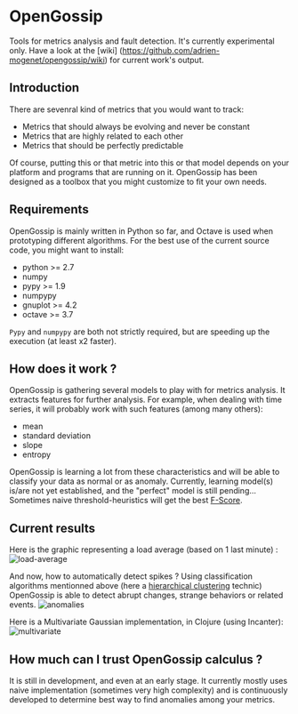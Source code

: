 OpenGossip
==========

Tools for metrics analysis and fault detection. It's currently experimental only. Have a look at the [wiki]
(https://github.com/adrien-mogenet/opengossip/wiki) for current work's output.


## Introduction
There are sevenral kind of metrics that you would want to track:
  * Metrics that should always be evolving and never be constant
  * Metrics that are highly related to each other
  * Metrics that should be perfectly predictable

Of course, putting this or that metric into this or that model depends on your platform and 
programs that are running on it. OpenGossip has been designed as a toolbox that you might customize to fit your
own needs.


## Requirements
OpenGossip is mainly written in Python so far, and Octave is used when prototyping different algorithms. For the best use of the current source code, you might want to install:
  * python >= 2.7
  * numpy
  * pypy >= 1.9
  * numpypy
  * gnuplot >= 4.2
  * octave >= 3.7

`Pypy` and `numpypy` are both not strictly required, but are speeding up the execution (at least x2 faster).


## How does it work ?
OpenGossip is gathering several models to play with for metrics analysis. It extracts features for further analysis.
For example, when dealing with time series, it will probably work with such features (among many others):
  * mean
  * standard deviation
  * slope
  * entropy

OpenGossip is learning a lot from these characteristics and will be able to classify your data as normal or
as anomaly. Currently, learning model(s) is/are not yet established, and the "perfect" model is still pending... 
Sometimes naive threshold-heuristics will get the best [F-Score](https://en.wikipedia.org/wiki/F1_score).


## Current results
Here is the graphic representing a load average (based on 1 last minute) :
![load-average](https://dl.dropbox.com/u/720826/opengossip/load-avg-1min/original-serie.png)

And now, how to automatically detect spikes ? Using classification algorithms mentionned above (here a
[hierarchical clustering](http://en.wikipedia.org/wiki/Hierarchical_clustering) technic) OpenGossip is able to 
detect abrupt changes, strange behaviors or related events.
![anomalies](https://dl.dropbox.com/u/720826/opengossip/load-avg-1min/anomalies.png)

Here is a Multivariate Gaussian implementation, in Clojure (using Incanter):
![multivariate](https://dl.dropbox.com/s/g8bq9nw1e5ndkc4/incanter-mg.png)

## How much can I trust OpenGossip calculus ?
It is still in development, and even at an early stage. It currently mostly uses naive implementation (sometimes
very high complexity) and is continuously developed to determine best way to find anomalies among your metrics.
